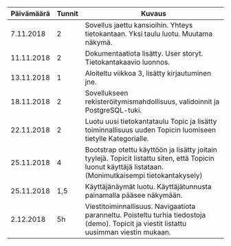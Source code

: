 Päivämäärä | Tunnit | Kuvaus
---- | ---- | -----
7.11.2018 | 2 | Sovellus jaettu kansioihin. Yhteys tietokantaan. Yksi taulu luotu. Muutama näkymä.
11.11.2018 | 2 | Dokumentaatiota lisätty. User storyt. Tietokantakaavio luonnos.
13.11.2018 | 1 | Aloiteltu viikkoa 3, lisätty kirjautuminen jne.
18.11.2018 | 2 | Sovellukseen rekisteröitymismahdollisuus, validoinnit ja PostgreSQL-tuki.
22.11.2018 | 2 | Luotu uusi tietokantataulu Topic ja lisätty toiminnallisuus uuden Topicin luomiseen tietylle Kategorialle.
25.11.2018 | 4 | Bootstrap otettu käyttöön ja lisätty joitain tyylejä. Topicit listattu siten, että Topicin luonut käyttäjä listataan. (Monimutkaisempi tietokantakysely)
25.11.2018 | 1,5 | Käyttäjänäymät luotu. Käyttäjätunnusta painamalla pääsee näkymään.
2.12.2018 | 5h | Viestitoiminnallisuus. Navigaatiota paranneltu. Poisteltu turhia tiedostoja (demo). Topicit ja viestit listattu uusimman viestin mukaan.